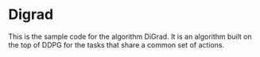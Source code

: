 # Digrad
This is the sample code for the algorithm DiGrad. It is an algorithm built on the top of DDPG for the tasks that share a common set of actions.
